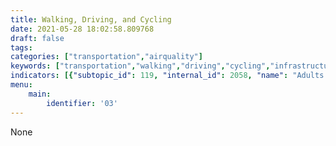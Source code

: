 ```yaml
---
title: Walking, Driving, and Cycling
date: 2021-05-28 18:02:58.809768
draft: false
tags: 
categories: ["transportation","airquality"]
keywords: ["transportation","walking","driving","cycling","infrastructure","streets","roads","safety"]
indicators: [{"subtopic_id": 119, "internal_id": 2058, "name": "Adults Who Walk or Bike for Transportation", "URL": "https://a816-dohbesp.nyc.gov/IndicatorPublic/VisualizationData.aspx?id=2058,4466a0,119,Summarize"},{"subtopic_id": 119, "internal_id": 2173, "name": "Bike for Transportation in the Past 7 Days", "URL": "https://a816-dohbesp.nyc.gov/IndicatorPublic/VisualizationData.aspx?id=2173,4466a0,119,Summarize"},{"subtopic_id": 119, "internal_id": 2059, "name": "Monthly Bicycle Use", "URL": "https://a816-dohbesp.nyc.gov/IndicatorPublic/VisualizationData.aspx?id=2059,4466a0,119,Summarize"},{"subtopic_id": 119, "internal_id": 2172, "name": "Walk for Transportation in the Past 7 Days", "URL": "https://a816-dohbesp.nyc.gov/IndicatorPublic/VisualizationData.aspx?id=2172,4466a0,119,Summarize"},{"subtopic_id": 119, "internal_id": 2236, "name": "Adults Reporting Driving in the Last 30 Days", "URL": "https://a816-dohbesp.nyc.gov/IndicatorPublic/VisualizationData.aspx?id=2236,719b87,119,Summarize"}, {"subtopic_id": 119, "internal_id": 2238, "name": "Adults Reporting Speeding in the Last 30 Days", "URL": "https://a816-dohbesp.nyc.gov/IndicatorPublic/VisualizationData.aspx?id=2238,719b87,119,Summarize"},{"subtopic_id": 119, "internal_id": 2237, "name": "Adults Reporting Messaging While Driving in the Last 30 Days", "URL": "https://a816-dohbesp.nyc.gov/IndicatorPublic/VisualizationData.aspx?id=2237,719b87,114,Summarize"}]
menu:
    main:
        identifier: '03'
---
```

 
 None
